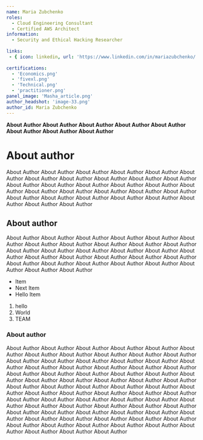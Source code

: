 ```yaml
---
name: Maria Zubchenko
roles:
  - Cloud Engineering Consultant
  - Certified AWS Architect
information:
  - Security and Ethical Hacking Researcher
  
links:
 - { icon: linkedin, url: 'https://www.linkedin.com/in/mariazubchenko/' }
 
certifications:
  - 'Economics.png'
  - 'fivexl.png'
  - 'Technical.png'
  - 'practitioner.png'
panel_image: 'Masha_article.png'
author_headshot: 'image-33.png'
author_id: Maria Zubchenko
---
```


**About Author About Author About Author About Author About Author About Author About Author About Author**

# About author

About Author About Author About Author About Author About Author About Author About Author About Author About Author About Author About Author About Author About Author About Author About Author About Author About Author About Author About Author About Author About Author About Author About Author About Author About Author About Author About Author About Author About Author About Author 

## About author
About Author About Author About Author About Author About Author About Author About Author About Author About Author About Author About Author About Author About Author About Author About Author About Author About Author About Author About Author About Author About Author About Author About Author About Author About Author About Author About Author About Author About Author About Author

* Item
* Next Item
* Hello Item

1. hello
2. World
3. TEAM

### About author
About Author About Author About Author About Author About Author About Author About Author About Author About Author About Author About Author About Author About Author About Author About Author About Author About Author About Author About Author About Author About Author About Author About Author About Author About Author About Author About Author About Author About Author About Author About Author About Author About Author About Author About Author About Author About Author About Author About Author About Author About Author About Author About Author About Author About Author About Author About Author About Author About Author About Author About Author About Author About Author About Author About Author About Author About Author About Author About Author About Author About Author About Author About Author About Author About Author About Author About Author About Author About Author About Author About Author About Author About Author About Author About Author 

